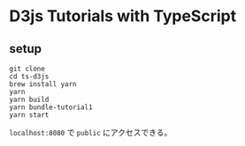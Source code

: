 # D3js Tutorials with TypeScript
## setup
```
git clone
cd ts-d3js
brew install yarn
yarn
yarn build
yarn bundle-tutorial1
yarn start
```

`localhost:8080` で `public` にアクセスできる。
